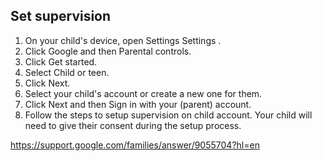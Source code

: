 ## Set supervision

1. On your child's device, open Settings Settings .
2. Click Google and then Parental controls.
3. Click Get started.
4. Select Child or teen.
5. Click Next.
6. Select your child's account or create a new one for them.
7. Click Next and then Sign in with your (parent) account.
8. Follow the steps to setup supervision on child account. Your child will need to give their consent during the setup process.

https://support.google.com/families/answer/9055704?hl=en
